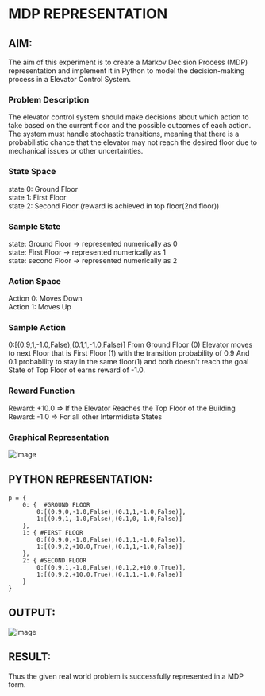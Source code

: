 # MDP REPRESENTATION

## AIM:
The aim of this experiment is to create a Markov Decision Process (MDP) representation and implement it in Python to model the decision-making process in a Elevator Control System.
### Problem Description
The elevator control system should make decisions about which action to take based on the current floor and the possible outcomes of each action. The system must handle stochastic transitions, meaning that there is a probabilistic chance that the elevator may not reach the desired floor due to mechanical issues or other uncertainties.
### State Space
state 0: Ground Floor<br>
state 1: First Floor<br>
state 2: Second Floor (reward is achieved in top floor(2nd floor))
### Sample State
state: Ground Floor -> represented numerically as 0<br>
state: First Floor -> represented numerically as 1<br>
state: second Floor -> represented numerically as 2

### Action Space
Action 0: Moves Down<br>
Action 1: Moves Up
### Sample Action

0:[(0.9,1,-1.0,False),(0.1,1,-1.0,False)]
From Ground Floor (0) Elevator moves to next Floor that is First Floor (1) with the transition probability of 0.9
And 0.1 probability to stay in the same floor(1) and both doesn't reach the goal State of Top Floor ot earns reward of -1.0.

### Reward Function

Reward: +10.0 => If the Elevator Reaches the Top Floor of the Building<br>
Reward: -1.0 => For all other Intermidiate States
### Graphical Representation
![image](https://github.com/user-attachments/assets/bfda59d6-a890-422a-8c51-0b7cca2a4471)


## PYTHON REPRESENTATION:
```
p = {
    0: {  #GROUND FLOOR
        0:[(0.9,0,-1.0,False),(0.1,1,-1.0,False)],
        1:[(0.9,1,-1.0,False),(0.1,0,-1.0,False)]
    },
    1: { #FIRST FLOOR
        0:[(0.9,0,-1.0,False),(0.1,1,-1.0,False)],
        1:[(0.9,2,+10.0,True),(0.1,1,-1.0,False)]
    },
    2: { #SECOND FLOOR
        0:[(0.9,1,-1.0,False),(0.1,2,+10.0,True)],
        1:[(0.9,2,+10.0,True),(0.1,1,-1.0,False)]
    }
}
```

## OUTPUT:
![image](https://github.com/user-attachments/assets/9cd1892a-2870-4749-a13f-0c27c56a04c0)


## RESULT:
Thus the given real world problem is successfully represented in a MDP form.
